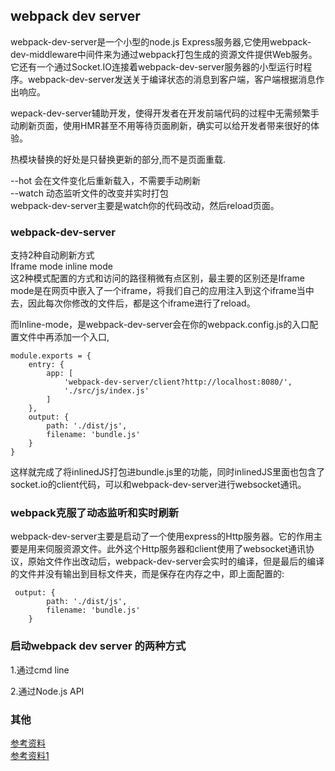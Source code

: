 ## webpack dev server
webpack-dev-server是一个小型的node.js Express服务器,它使用webpack-dev-middleware中间件来为通过webpack打包生成的资源文件提供Web服务。它还有一个通过Socket.IO连接着webpack-dev-server服务器的小型运行时程序。webpack-dev-server发送关于编译状态的消息到客户端，客户端根据消息作出响应。

wepack-dev-server辅助开发，使得开发者在开发前端代码的过程中无需频繁手动刷新页面，使用HMR甚至不用等待页面刷新，确实可以给开发者带来很好的体验。  

热模块替换的好处是只替换更新的部分,而不是页面重载.  

--hot 会在文件变化后重新载入，不需要手动刷新  
--watch 动态监听文件的改变并实时打包  
webpack-dev-server主要是watch你的代码改动，然后reload页面。  
### webpack-dev-server
支持2种自动刷新方式  
Iframe mode inline mode  
这2种模式配置的方式和访问的路径稍微有点区别，最主要的区别还是Iframe mode是在网页中嵌入了一个iframe，将我们自己的应用注入到这个iframe当中去，因此每次你修改的文件后，都是这个iframe进行了reload。  


而Inline-mode，是webpack-dev-server会在你的webpack.config.js的入口配置文件中再添加一个入口,

    module.exports = {
        entry: {
            app: [
                'webpack-dev-server/client?http://localhost:8080/',
                './src/js/index.js'
            ]
        },
        output: {
            path: './dist/js',
            filename: 'bundle.js'
        }
    }
这样就完成了将inlinedJS打包进bundle.js里的功能，同时inlinedJS里面也包含了socket.io的client代码，可以和webpack-dev-server进行websocket通讯。


### webpack克服了动态监听和实时刷新
webpack-dev-server主要是启动了一个使用express的Http服务器。它的作用主要是用来伺服资源文件。此外这个Http服务器和client使用了websocket通讯协议，原始文件作出改动后，webpack-dev-server会实时的编译，但是最后的编译的文件并没有输出到目标文件夹，而是保存在内存之中，即上面配置的:
```
 output: {
        path: './dist/js',
        filename: 'bundle.js'
    }
```
### 启动webpack dev server 的两种方式
1.通过cmd line  

2.通过Node.js API  


### 其他
[参考资料](https://segmentfault.com/a/1190000006670084)  
[参考资料1](http://www.jianshu.com/p/941bfaf13be1)  